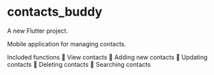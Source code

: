 # contacts_buddy

A new Flutter project.

Mobile application for managing contacts.

Included functions
	View contacts
	Adding new contacts
	Updating contacts
	Deleting contacts
	Searching contacts


